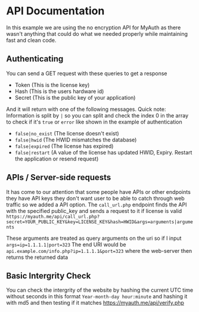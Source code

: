 # API Documentation
In this example we are using the no encryption API for MyAuth as there wasn't anything that could do  what we needed properly while maintaining fast and clean code.

## Authenticating
You can send a GET request with these queries to get a response
* Token (This is the license key)
* Hash (This is the users hardware id)
* Secret (This is the public key of your application)

And it will return with one of the following messages.
Quick note: Information is split by `|` so you can split and check the index 0 in the array to check if it's `true` or `error` like shown in the example of authentication
* `false|no_exist` (The license doesn't exist)
* `false|hwid` (The HWID mismatches the database)
* `false|expired` (The license has expired)
* `false|restart` (A value of the license has updated HWID, Expiry. Restart the application or resend request)

## APIs / Server-side requests
It has come to our attention that some people have APIs or other endpoints they have API keys they don't want user to be able to catch through web traffic so we added a API option.
The `call_url.php` endpoint finds the API with the specified public_key and sends a request to it if license is valid
`https://myauth.me/api/call_url.php?secret=YOUR_PUBLIC_KEY&key=LICENSE_KEY&hash=HWID&args=arguments|arguments`

These arguments are treated as query arguments on the uri so if I input
`args=ip=1.1.1.1|port=323`
The end URI would be `api.example.com/info.php?ip=1.1.1.1&port=323` where the web-server then returns the returned data

## Basic Intergrity Check
You can check the intergrity of the website by hashing the current UTC time without seconds in this format `Year-month-day hour:minute` and hashing it with md5 and then testing if it matches https://myauth.me/api/verify.php
